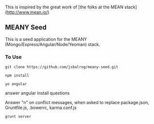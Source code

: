 This is inspired by the great work of [the folks at the MEAN stack] (http://www.mean.io/)

MEANY Seed
----------
This is a seed application for the MEANY (Mongo/Express/Angular/Node/Yeoman) stack.

### To Use
    git clone https://github.com/jsbalrog/meany-seed.git

    npm install

    yo angular 

answer angular install questions

Answer "n" on conflict messages, when asked to replace package.json, Gruntfile.js, .bowerrc, karma.conf.js

    grunt server